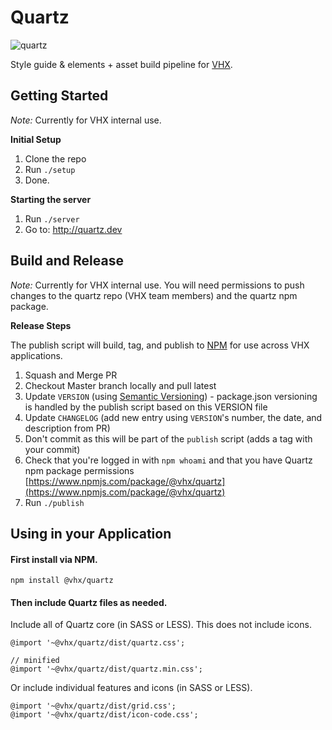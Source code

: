 # Quartz
![quartz](https://github.com/vhx/quartz/blob/master/app/public/quartz.screenshot.jpg)

Style guide &amp; elements + asset build pipeline for [VHX](http://vhx.tv).<br>

## Getting Started

*Note:* Currently for VHX internal use.

**Initial Setup**

1. Clone the repo
1. Run `./setup`
1. Done.

**Starting the server**

1. Run `./server`
1. Go to: http://quartz.dev

## Build and Release

*Note:* Currently for VHX internal use. You will need permissions to push changes
to the quartz repo (VHX team members) and the quartz npm package.

**Release Steps**

The publish script will build, tag, and publish to [NPM](https://www.npmjs.com/package/@vhx/quartz) for use across VHX applications.

1. Squash and Merge PR
1. Checkout Master branch locally and pull latest
1. Update `VERSION` (using [Semantic Versioning](http://semver.org/)) - package.json versioning is handled by the publish script based on this VERSION file
1. Update `CHANGELOG` (add new entry using `VERSION`'s number, the date, and description from PR)
1. Don't commit as this will be part of the `publish` script (adds a tag with your commit)
1. Check that you're logged in with `npm whoami` and that you have Quartz npm package permissions [https://www.npmjs.com/package/@vhx/quartz](https://www.npmjs.com/package/@vhx/quartz)
1. Run `./publish`

## Using in your Application

#### First install via NPM.
```
npm install @vhx/quartz
```

#### Then include Quartz files as needed.

Include all of Quartz core (in SASS or LESS). This does not include icons.
```
@import '~@vhx/quartz/dist/quartz.css';

// minified
@import '~@vhx/quartz/dist/quartz.min.css';
```

Or include individual features and icons (in SASS or LESS).
```
@import '~@vhx/quartz/dist/grid.css';
@import '~@vhx/quartz/dist/icon-code.css';
```
